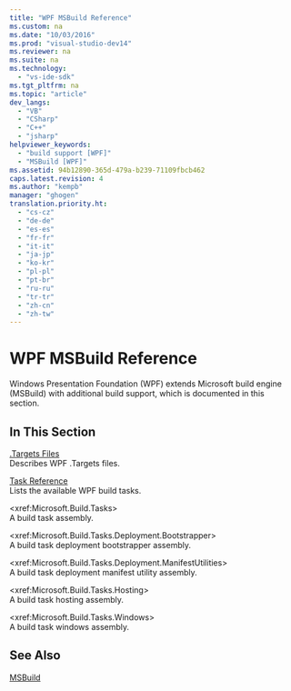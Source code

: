 ```yaml
---
title: "WPF MSBuild Reference"
ms.custom: na
ms.date: "10/03/2016"
ms.prod: "visual-studio-dev14"
ms.reviewer: na
ms.suite: na
ms.technology: 
  - "vs-ide-sdk"
ms.tgt_pltfrm: na
ms.topic: "article"
dev_langs: 
  - "VB"
  - "CSharp"
  - "C++"
  - "jsharp"
helpviewer_keywords: 
  - "build support [WPF]"
  - "MSBuild [WPF]"
ms.assetid: 94b12890-365d-479a-b239-71109fbcb462
caps.latest.revision: 4
ms.author: "kempb"
manager: "ghogen"
translation.priority.ht: 
  - "cs-cz"
  - "de-de"
  - "es-es"
  - "fr-fr"
  - "it-it"
  - "ja-jp"
  - "ko-kr"
  - "pl-pl"
  - "pt-br"
  - "ru-ru"
  - "tr-tr"
  - "zh-cn"
  - "zh-tw"
---
```

# WPF MSBuild Reference
Windows Presentation Foundation (WPF) extends Microsoft build engine (MSBuild) with additional build support, which is documented in this section.  
  
## In This Section  
 [.Targets Files](../reference/wpf-.targets-files.md)  
 Describes WPF .Targets files.  
  
 [Task Reference](../reference/wpf-msbuild-task-reference.md)  
 Lists the available WPF build tasks.  
  
 \<xref:Microsoft.Build.Tasks>  
 A build task assembly.  
  
 \<xref:Microsoft.Build.Tasks.Deployment.Bootstrapper>  
 A build task deployment bootstrapper assembly.  
  
 \<xref:Microsoft.Build.Tasks.Deployment.ManifestUtilities>  
 A build task deployment manifest utility assembly.  
  
 \<xref:Microsoft.Build.Tasks.Hosting>  
 A build task hosting assembly.  
  
 \<xref:Microsoft.Build.Tasks.Windows>  
 A build task windows assembly.  
  
## See Also  
 [MSBuild](assetId:///7c49aba1-ee6c-47d8-9de1-6f29a906e20b)